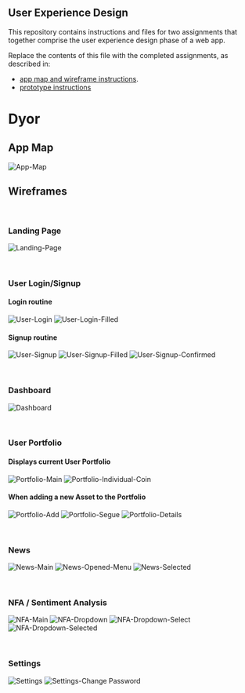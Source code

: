 ## User Experience Design

This repository contains instructions and files for two assignments that together comprise the user experience design phase of a web app.

Replace the contents of this file with the completed assignments, as described in:

- [app map and wireframe instructions](./instructions-app-map-wireframe.md).
- [prototype instructions](./instructions-prototype.md)

# Dyor

## App Map

![App-Map](./app-map/DYOR_AppMap.png)

## Wireframes

<br>

### Landing Page

![Landing-Page](./wireframes/LandingPage/DYOR-Wireframe-Page-1.drawio.png)

<br>

### User Login/Signup

#### Login routine

![User-Login](./wireframes/Login/Login.png)
![User-Login-Filled](././wireframes/Login/Login-Filled.png)

#### Signup routine

![User-Signup](./wireframes/SignUp/SignUp.png)
![User-Signup-Filled](./wireframes/SignUp/SignUp-Filled.png)
![User-Signup-Confirmed](./wireframes/SignUp/SignUp-confirmed.png)

<br>

### Dashboard

![Dashboard](./wireframes/Dashboard/DYOR-Wireframe-Dashboard.drawio.png)

<br>

### User Portfolio

#### Displays current User Portfolio

![Portfolio-Main](./wireframes/Portfolio/Portfolio_Main.png)
![Portfolio-Individual-Coin](./wireframes/Portfolio/Portfolio_Individual_Coin.png)

#### When adding a new Asset to the Portfolio

![Portfolio-Add](./wireframes/Portfolio/Portfolio_Adding_Asset_Initial.png)
![Portfolio-Segue](./wireframes/Portfolio/Portfolio_Adding_Asset_Segue.png)
![Portfolio-Details](./wireframes/Portfolio/portfolio_Asset_Details.png)

<br>

### News

![News-Main](./wireframes/News/News_Initial.png)
![News-Opened-Menu](./wireframes/News/News_Opened.png)
![News-Selected](./wireframes/News/News_Select_No.png)

<br>

### NFA / Sentiment Analysis

![NFA-Main](./wireframes/NFA/DYOR-Wireframe-NFA.png)
![NFA-Dropdown](./wireframes/NFA/MFA!.png)
![NFA-Dropdown-Select](./wireframes/NFA/NFA2.png)
![NFA-Dropdown-Selected](./wireframes/NFA/NFA3.png)

<br>

### Settings

![Settings](./wireframes/Profile/profile1.png)
![Settings-Change Password](./wireframes/Profile/profile2.png)

<br>
